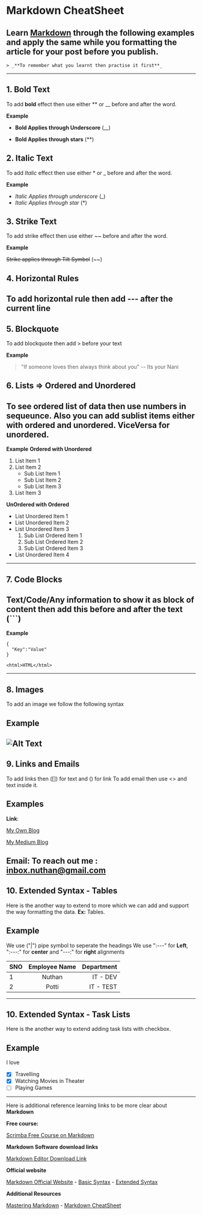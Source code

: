 # Markdown CheatSheet

Learn [**Markdown**](https://www.markdownguide.org/) through the following examples and apply the same while you formatting the article for your post before you publish.
---

```
> _**To remember what you learnt then practise it first**_
```
---

## 1. Bold Text
To add **bold** effect then use either ** or __ before and after the word.

**Example**

- __Bold Applies through Underscore__ (__)

- **Bold Applies through stars** (**)

## 2. Italic Text
To add _Italic_ effect then use either * or _ before and after the word.

**Example**
- _Italic Applies through underscore_ (_)
- *Italic Applies through star* (*)

## 3. Strike Text
To add strike effect then use either ~~ before and after the word.

**Example**

~~Strike applies through Tilt Symbol~~ (~~)

## 4. Horizontal Rules
To add horizontal rule then add --- after the current line
---

## 5. Blockquote
To add blockquote then add > before your text

**Example**

> "If someone loves then always think about you" -- Its your Nani


## 6. Lists => Ordered and Unordered
To see ordered list of data then use numbers in sequeunce. Also you can add sublist items either with ordered and unordered. ViceVersa for unordered.
---
**Example** 
**Ordered with Unordered**

1. List Item 1
2. List Item 2
    - Sub List Item 1
    - Sub List Item 2
    - Sub List Item 3
3. List Item 3

**UnOrdered with Ordered**
- List Unordered Item 1
- List Unordered Item 2
- List Unordered Item 3
    1. Sub List Ordered Item 1
    2. Sub List Ordered Item 2
    3. Sub List Ordered Item 3
- List Unordered Item 4
---

## 7. Code Blocks
Text/Code/Any information to show it as block of content then add this before and after the text (```) 
---

**Example**

```
{
  "Key":"Value"
}

<html>HTML</html>
```
---

## 8. Images
To add an image we follow the following syntax

**Example**
---
**![Alt Text](<URL_For_your_Image>)**
---

## 9. Links and Emails
To add links then ([]) for text and () for link
To add email then use <> and text inside it.

**Examples**
---
**Link**: 

[My Own Blog](http://techinuthan.blogspot.com/)

[My Medium Blog](https://nuthanmurarysetty.medium.com/)
          
**Email**: 
To reach out me : <inbox.nuthan@gmail.com>
---

## 10. Extended Syntax - Tables
Here is the another way to extend to more which we can add and support the way formatting the data. **Ex:** Tables.

**Example**
---
We use ("|") pipe symbol to seperate the headings
We use ":---" for **Left**, ":---:" for **center** and "---:" for **right** alignments

| SNO | Employee Name | Department|
| :---| :------------:| ---------:|
| 1   | Nuthan        | IT - DEV  |
| 2   | Potti         | IT - TEST |

---

## 10. Extended Syntax - Task Lists
Here is the another way to extend adding task lists with checkbox.

**Example**
---
I love 
- [X] Travelling
- [x]  Watching Movies in Theater
- [ ] Playing Games
---


Here is additional reference learning links to be more clear about **Markdown**

**Free course:** 

[Scrimba Free Course on Markdown](https://scrimba.com/learn/markdownblog)

**Markdown Software download links**

[Markdown Editor Download Link](http://markdownpad.com/)

**Official website**

[Markdown Official Website](https://www.markdownguide.org/) - 
[Basic Syntax](https://www.markdownguide.org/basic-syntax) - 
[Extended Syntax](https://www.markdownguide.org/extended-syntax/)

**Additional Resources**

[Mastering Markdown](https://guides.github.com/features/mastering-markdown/) - 
[Markdown CheatSheet](https://www.markdownguide.org/cheat-sheet/)
